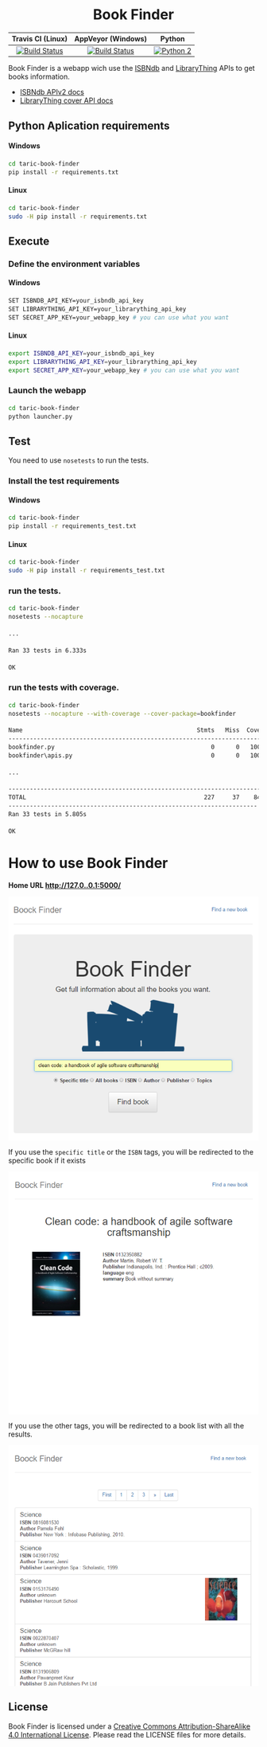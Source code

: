 <h1 align="center">Book Finder</h1>


|                                                                Travis CI (Linux)                                                               |                                                                                     AppVeyor (Windows)                                                                                     |                                                   Python                                                  |
|:----------------------------------------------------------------------------------------------------------------------------------------------:|:------------------------------------------------------------------------------------------------------------------------------------------------------------------------------------------:|:---------------------------------------------------------------------------------------------------------:|
| [![Build Status](https://travis-ci.org/davidsanfal/taric-book-finder.svg?branch=develop)](https://travis-ci.org/davidsanfal/taric-book-finder) | [![Build Status](https://ci.appveyor.com/api/projects/status/github/davidsanfal/book-finder?branch=develop&svg=true)](https://ci.appveyor.com/project/davidsanfal/book-finder) | [![Python 2](https://img.shields.io/badge/python-2.x-brightgreen.svg)](https://www.python.org/downloads/) |

Book Finder is a webapp wich use the [ISBNdb](http://isbndb.com/) and [LibraryThing](http://www.librarything.com) APIs to get books information.

- [ISBNdb APIv2 docs](http://isbndb.com/api/v2/docs)
- [LibraryThing cover API docs](http://blog.librarything.com/main/2008/08/a-million-free-covers-from-librarything/)


## Python Aplication requirements

#### Windows

```bash
cd taric-book-finder
pip install -r requirements.txt
```

#### Linux

```bash
cd taric-book-finder
sudo -H pip install -r requirements.txt
```

## Execute

### Define the environment variables

#### Windows

```bash
SET ISBNDB_API_KEY=your_isbndb_api_key
SET LIBRARYTHING_API_KEY=your_librarything_api_key
SET SECRET_APP_KEY=your_webapp_key # you can use what you want
```

#### Linux

```bash
export ISBNDB_API_KEY=your_isbndb_api_key
export LIBRARYTHING_API_KEY=your_librarything_api_key
export SECRET_APP_KEY=your_webapp_key # you can use what you want
```

### Launch the webapp

```bash
cd taric-book-finder
python launcher.py
```

## Test

You need to use `nosetests` to run the tests.

### Install the test requirements

#### Windows

```bash
cd taric-book-finder
pip install -r requirements_test.txt
```

#### Linux

```bash
cd taric-book-finder
sudo -H pip install -r requirements_test.txt
```

### run the tests.

```bash
cd taric-book-finder
nosetests --nocapture

...

Ran 33 tests in 6.333s

OK
```

### run the tests with coverage.

```bash
cd taric-book-finder
nosetests --nocapture --with-coverage --cover-package=bookfinder

Name                                                 Stmts   Miss  Cover   Missing
----------------------------------------------------------------------------------
bookfinder.py                                            0      0   100%   
bookfinder\apis.py                                       0      0   100%   

...

----------------------------------------------------------------------------------
TOTAL                                                  227     37    84%   
----------------------------------------------------------------------
Ran 33 tests in 5.805s

OK

```

# How to use Book Finder

**Home URL http://127.0..0.1:5000/**

<p align="center">
<img src="docs/images/finder.png" align = "center">
</p>

If you use the `specific title` or the `ISBN` tags, you will be redirected to the specific book if it exists

<p align="center">
<img src="docs/images/book.png" align = "center">
</p>

If you use the other tags, you will be redirected to a book list with all the results.

<p align="center">
<img src="docs/images/books.png" align = "center">
</p>


## License

Book Finder is licensed under a [Creative Commons Attribution-ShareAlike 4.0 International License](http://creativecommons.org/licenses/by-sa/4.0/). Please read the LICENSE files for more details.
